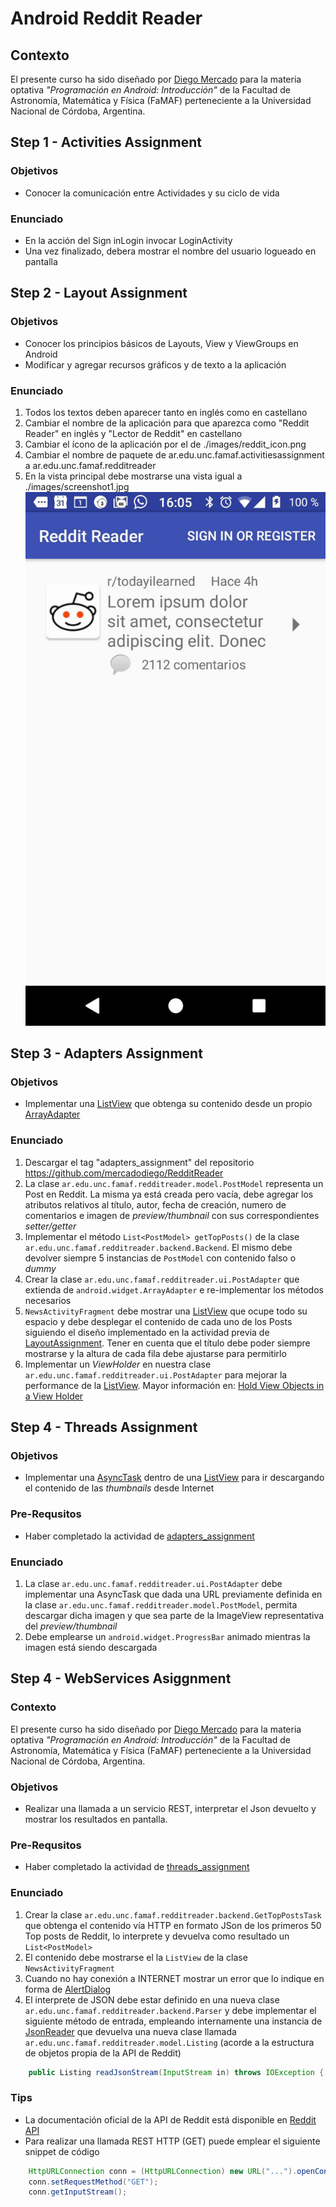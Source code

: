
# Android Reddit Reader


## Contexto

El presente curso ha sido diseñado por [Diego Mercado](https://github.com/mercadodiego) para la materia optativa _"Programación en Android: Introducción"_ de la Facultad de Astronomía, Matemática y Física (FaMAF) perteneciente a la Universidad Nacional de Córdoba, Argentina. 



## Step 1 - Activities Assignment

### Objetivos

* Conocer la comunicación entre Actividades y su ciclo de vida

### Enunciado
* En la acción del Sign inLogin invocar LoginActivity
* Una vez finalizado, debera mostrar el nombre del usuario logueado en pantalla

## Step 2 - Layout Assignment

### Objetivos

* Conocer los principios básicos de Layouts, View y ViewGroups en Android
* Modificar y agregar recursos gráficos y de texto a la aplicación 

### Enunciado

1. Todos los textos deben aparecer tanto en inglés como en castellano
2. Cambiar el nombre de la aplicación para que aparezca como "Reddit Reader" en inglés y "Lector de Reddit" en castellano
3. Cambiar el ícono de la aplicación por el de ./images/reddit_icon.png 
4. Cambiar el nombre de paquete de ar.edu.unc.famaf.activitiesassignment a ar.edu.unc.famaf.redditreader
5. En la vista principal debe mostrarse una vista igual a ./images/screenshot1.jpg ![Alt text](/images/screenshot1.jpg?raw=true "captura de imagen") 

## Step 3 - Adapters Assignment

### Objetivos

* Implementar una [ListView](https://developer.android.com/reference/android/widget/ListView) que obtenga su contenido desde un propio [ArrayAdapter](https://developer.android.com/reference/android/widget/ArrayAdapter.html) 

### Enunciado

1. Descargar el tag "adapters_assignment" del repositorio https://github.com/mercadodiego/RedditReader
2. La clase `ar.edu.unc.famaf.redditreader.model.PostModel` representa un Post en Reddit. La misma ya está creada pero vacía, debe agregar los atributos relativos al título, autor, fecha de creación, numero de comentarios e imagen de *preview/thumbnail* con sus correspondientes *setter/getter*
3. Implementar el método `List<PostModel> getTopPosts()` de la clase `ar.edu.unc.famaf.redditreader.backend.Backend`. El mismo debe devolver siempre 5 instancias de `PostModel` con contenido falso o *dummy* 
4. Crear la clase `ar.edu.unc.famaf.redditreader.ui.PostAdapter` que extienda de `android.widget.ArrayAdapter` e re-implementar los métodos necesarios
5. `NewsActivityFragment` debe mostrar una [ListView](https://developer.android.com/reference/android/widget/ListView) que ocupe todo su espacio y debe desplegar el contenido de cada uno de los Posts siguiendo el diseño implementado en la actividad previa de [LayoutAssignment](https://github.com/mercadodiego/RedditReader/blob/layout_assignment/README.md). Tener en cuenta que el título debe poder siempre mostrarse y la altura de cada fila debe ajustarse para permitirlo
6. Implementar un *ViewHolder* en nuestra clase `ar.edu.unc.famaf.redditreader.ui.PostAdapter` para mejorar la performance de la [ListView](https://developer.android.com/reference/android/widget/ListView). Mayor información en: [Hold View Objects in a View Holder](https://developer.android.com/training/improving-layouts/smooth-scrolling.html#ViewHolder)

## Step 4 - Threads Assignment

### Objetivos

* Implementar una [AsyncTask](https://developer.android.com/reference/android/os/AsyncTask.html) dentro de una [ListView](https://developer.android.com/reference/android/widget/ListView) para ir descargando el contenido de las _thumbnails_ desde Internet 

### Pre-Requsitos

* Haber completado la actividad de [adapters_assignment](https://github.com/mercadodiego/RedditReader/tree/adapters_assignment) 

### Enunciado

1. La clase `ar.edu.unc.famaf.redditreader.ui.PostAdapter` debe implementar una AsyncTask que dada una URL previamente definida en la clase  `ar.edu.unc.famaf.redditreader.model.PostModel`, permita descargar dicha imagen y que sea parte de la ImageView representativa del *preview/thumbnail*
2. Debe emplearse un `android.widget.ProgressBar` animado mientras la imagen está siendo descargada 

## Step 4 - WebServices Asiggnment

### Contexto

El presente curso ha sido diseñado por [Diego Mercado](https://github.com/mercadodiego) para la materia optativa _"Programación en Android: Introducción"_ de la Facultad de Astronomía, Matemática y Física (FaMAF) perteneciente a la Universidad Nacional de Córdoba, Argentina. 

### Objetivos

* Realizar una llamada a un servicio REST, interpretar el Json devuelto y mostrar los resultados en pantalla. 

### Pre-Requsitos

* Haber completado la actividad de [threads_assignment](https://github.com/mercadodiego/RedditReader/tree/threads_assignment) 

### Enunciado

1. Crear la clase `ar.edu.unc.famaf.redditreader.backend.GetTopPostsTask` que obtenga el contenido vía HTTP en formato JSon de los primeros 50 Top posts de Reddit, lo interprete y devuelva como resultado un `List<PostModel>`
2. El contenido debe mostrarse el la `ListView` de la clase `NewsActivityFragment`
3. Cuando no hay conexión a INTERNET mostrar un error que lo indique en forma de [AlertDialog](https://developer.android.com/reference/android/app/AlertDialog.html)
4. El interprete de JSON debe estar definido en una nueva clase `ar.edu.unc.famaf.redditreader.backend.Parser` y debe implementar el siguiente método de entrada, empleando internamente una instancia de [JsonReader](https://developer.android.com/reference/android/util/JsonReader.html) que devuelva una nueva clase llamada `ar.edu.unc.famaf.redditreader.model.Listing` (acorde a la estructura de objetos propia de la API de Reddit)
```Java
    public Listing readJsonStream(InputStream in) throws IOException {....}
``` 

### Tips

* La documentación oficial de la API de Reddit está disponible en [Reddit API](https://www.reddit.com/dev/api/)
* Para realizar una llamada REST HTTP (GET) puede emplear el siguiente snippet de código
```Java
    HttpURLConnection conn = (HttpURLConnection) new URL("...").openConnection();
    conn.setRequestMethod("GET");
    conn.getInputStream();
```